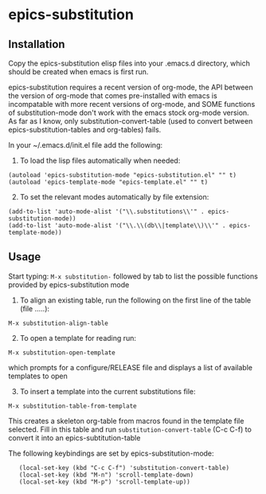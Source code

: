 # epics-substitution

## Installation
Copy the epics-substitution elisp files into your .emacs.d directory, which should be created when emacs is first run.

epics-substitution requires a recent version of org-mode, the API between the version of org-mode that comes pre-installed with emacs is incompatable with more recent versions of org-mode, and SOME functions of substitution-mode don't work with the emacs stock org-mode version. As far as I know, only substitution-convert-table (used to convert between epics-substitution-tables and org-tables) fails.

In your ~/.emacs.d/init.el file add the following:

1) To load the lisp files automatically when needed:
```elisp
(autoload 'epics-substitution-mode "epics-substitution.el" "" t)
(autoload 'epics-template-mode "epics-template.el" "" t)
```
2) To set the relevant modes automatically by file extension:
```elisp
(add-to-list 'auto-mode-alist '("\\.substitutions\\'" . epics-substitution-mode))
(add-to-list 'auto-mode-alist '("\\.\\(db\\|template\\)\\'" . epics-template-mode))
```

## Usage
Start typing: ```M-x substitution-``` followed by tab to list the possible functions provided by epics-substitution mode


1) To align an existing table, run the following on the first line of the table (file .....):
```elisp
M-x substitution-align-table
```

2) To open a template for reading run:
```elisp
M-x substitution-open-template
```
which prompts for a configure/RELEASE file and displays a list
of available templates to open


3) To insert a template into the current substitutions file:
```elisp
M-x substitution-table-from-template
```
This creates a skeleton org-table from macros found in the template file selected.
Fill in this table and run ```substitution-convert-table``` (C-c C-f) to convert it into
an epics-subtitution-table




The following keybindings are set by epics-substitution-mode:
```elisp
   (local-set-key (kbd "C-c C-f") 'substitution-convert-table)
   (local-set-key (kbd "M-n") 'scroll-template-down)
   (local-set-key (kbd "M-p") 'scroll-template-up))
```



